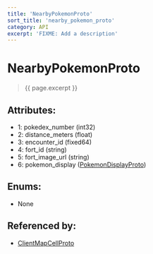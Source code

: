 ```yaml
---
title: 'NearbyPokemonProto'
sort_title: 'nearby_pokemon_proto'
category: API
excerpt: 'FIXME: Add a description'
---
```


[comment]: <> (THIS PART IS GENERATED - AKA DON'T EDIT THIS PART MANUALLY)

# NearbyPokemonProto

> {{ page.excerpt }}

## Attributes:

- 1: pokedex_number (int32)
- 2: distance_meters (float)
- 3: encounter_id (fixed64)
- 4: fort_id (string)
- 5: fort_image_url (string)
- 6: pokemon_display ([PokemonDisplayProto](../PokemonDisplayProto/))

## Enums:

- None

## Referenced by:

- [ClientMapCellProto](../ClientMapCellProto/)

[comment]: <> (YOU CAN EDIT AFTER THIS)
